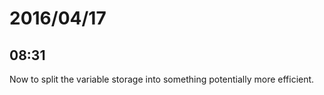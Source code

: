 # 2016/04/17

## 08:31

Now to split the variable storage into something potentially more efficient.


